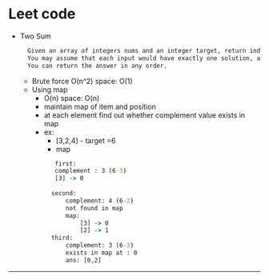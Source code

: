 # Leet code
* Two Sum
  ```cmd
	Given an array of integers nums and an integer target, return indices of the two numbers such that they add up to target.
	You may assume that each input would have exactly one solution, and you may not use the same element twice.
	You can return the answer in any order.
  ```
  * Brute force
     O(n^2) space: O(1)
  * Using map
    * O(n)  space: O(n)
    * maintain map of item and position
    * at each element find out whether complement value exists in map
    * ex:
      * [3,2,4] - target =6
	  * map
	  ```cmd
	     first:
		 complement : 3 (6-3)
		 [3] -> 0
		 
		second:
			complement: 4 (6-2)
			not found in map
			map:
				[3] -> 0
				[2] -> 1
		third:
			complement: 3 (6-3)
			exists in map at : 0
			ans: [0,2]
	  ```
	
_______	
